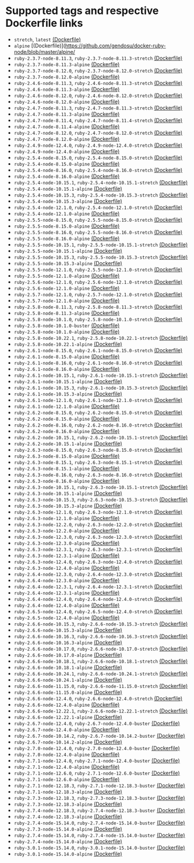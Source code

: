 # Supported tags and respective Dockerfile links

* `stretch`, `latest` [(Dockerfile)](https://github.com/gendosu/docker-ruby-node/blob/master/stretch/Dockerfile)
* `alpine` [(Dockerfile)](https://github.com/gendosu/docker-ruby-node/blob/master/alpine/
* `ruby-2.3.7-node-8.11.3`, `ruby-2.3.7-node-8.11.3-stretch` [(Dockerfile)](https://github.com/gendosu/docker-ruby-node/blob/ruby-2.3.7-node-8.11.3/stretch/Dockerfile)
* `ruby-2.3.7-node-8.11.3-alpine` [(Dockerfile)](https://github.com/gendosu/docker-ruby-node/blob/ruby-2.3.7-node-8.11.3/alpine/Dockerfile)
* `ruby-2.3.7-node-8.12.0`, `ruby-2.3.7-node-8.12.0-stretch` [(Dockerfile)](https://github.com/gendosu/docker-ruby-node/blob/ruby-2.3.7-node-8.12.0/stretch/Dockerfile)
* `ruby-2.3.7-node-8.12.0-alpine` [(Dockerfile)](https://github.com/gendosu/docker-ruby-node/blob/ruby-2.3.7-node-8.12.0/alpine/Dockerfile)
* `ruby-2.4.6-node-8.11.3`, `ruby-2.4.6-node-8.11.3-stretch` [(Dockerfile)](https://github.com/gendosu/docker-ruby-node/blob/ruby-2.4.6-node-8.11.3/stretch/Dockerfile)
* `ruby-2.4.6-node-8.11.3-alpine` [(Dockerfile)](https://github.com/gendosu/docker-ruby-node/blob/ruby-2.4.6-node-8.11.3/alpine/Dockerfile)
* `ruby-2.4.6-node-8.12.0`, `ruby-2.4.6-node-8.12.0-stretch` [(Dockerfile)](https://github.com/gendosu/docker-ruby-node/blob/ruby-2.4.6-node-8.12.0/stretch/Dockerfile)
* `ruby-2.4.6-node-8.12.0-alpine` [(Dockerfile)](https://github.com/gendosu/docker-ruby-node/blob/ruby-2.4.6-node-8.12.0/alpine/Dockerfile)
* `ruby-2.4.7-node-8.11.3`, `ruby-2.4.7-node-8.11.3-stretch` [(Dockerfile)](https://github.com/gendosu/docker-ruby-node/blob/ruby-2.4.7-node-8.11.3/stretch/Dockerfile)
* `ruby-2.4.7-node-8.11.3-alpine` [(Dockerfile)](https://github.com/gendosu/docker-ruby-node/blob/ruby-2.4.7-node-8.11.3/alpine/Dockerfile)
* `ruby-2.4.7-node-8.11.4`, `ruby-2.4.7-node-8.11.4-stretch` [(Dockerfile)](https://github.com/gendosu/docker-ruby-node/blob/ruby-2.4.7-node-8.11.4/stretch/Dockerfile)
* `ruby-2.4.7-node-8.11.4-alpine` [(Dockerfile)](https://github.com/gendosu/docker-ruby-node/blob/ruby-2.4.7-node-8.11.4/alpine/Dockerfile)
* `ruby-2.4.7-node-8.12.0`, `ruby-2.4.7-node-8.12.0-stretch` [(Dockerfile)](https://github.com/gendosu/docker-ruby-node/blob/ruby-2.4.7-node-8.12.0/stretch/Dockerfile)
* `ruby-2.4.7-node-8.12.0-alpine` [(Dockerfile)](https://github.com/gendosu/docker-ruby-node/blob/ruby-2.4.7-node-8.12.0/alpine/Dockerfile)
* `ruby-2.4.9-node-12.4.0`, `ruby-2.4.9-node-12.4.0-stretch` [(Dockerfile)](https://github.com/gendosu/docker-ruby-node/blob/ruby-2.4.9-node-12.4.0/stretch/Dockerfile)
* `ruby-2.4.9-node-12.4.0-alpine` [(Dockerfile)](https://github.com/gendosu/docker-ruby-node/blob/ruby-2.4.9-node-12.4.0/alpine/Dockerfile)
* `ruby-2.5.4-node-8.15.0`, `ruby-2.5.4-node-8.15.0-stretch` [(Dockerfile)](https://github.com/gendosu/docker-ruby-node/blob/ruby-2.5.4-node-8.15.0/stretch/Dockerfile)
* `ruby-2.5.4-node-8.15.0-alpine` [(Dockerfile)](https://github.com/gendosu/docker-ruby-node/blob/ruby-2.5.4-node-8.15.0/alpine/Dockerfile)
* `ruby-2.5.4-node-8.16.0`, `ruby-2.5.4-node-8.16.0-stretch` [(Dockerfile)](https://github.com/gendosu/docker-ruby-node/blob/ruby-2.5.4-node-8.16.0/stretch/Dockerfile)
* `ruby-2.5.4-node-8.16.0-alpine` [(Dockerfile)](https://github.com/gendosu/docker-ruby-node/blob/ruby-2.5.4-node-8.16.0/alpine/Dockerfile)
* `ruby-2.5.4-node-10.15.1`, `ruby-2.5.4-node-10.15.1-stretch` [(Dockerfile)](https://github.com/gendosu/docker-ruby-node/blob/ruby-2.5.4-node-10.15.1/stretch/Dockerfile)
* `ruby-2.5.4-node-10.15.1-alpine` [(Dockerfile)](https://github.com/gendosu/docker-ruby-node/blob/ruby-2.5.4-node-10.15.1/alpine/Dockerfile)
* `ruby-2.5.4-node-10.15.3`, `ruby-2.5.4-node-10.15.3-stretch` [(Dockerfile)](https://github.com/gendosu/docker-ruby-node/blob/ruby-2.5.4-node-10.15.3/stretch/Dockerfile)
* `ruby-2.5.4-node-10.15.3-alpine` [(Dockerfile)](https://github.com/gendosu/docker-ruby-node/blob/ruby-2.5.4-node-10.15.3/alpine/Dockerfile)
* `ruby-2.5.4-node-12.1.0`, `ruby-2.5.4-node-12.1.0-stretch` [(Dockerfile)](https://github.com/gendosu/docker-ruby-node/blob/ruby-2.5.4-node-12.1.0/stretch/Dockerfile)
* `ruby-2.5.4-node-12.1.0-alpine` [(Dockerfile)](https://github.com/gendosu/docker-ruby-node/blob/ruby-2.5.4-node-12.1.0/alpine/Dockerfile)
* `ruby-2.5.5-node-8.15.0`, `ruby-2.5.5-node-8.15.0-stretch` [(Dockerfile)](https://github.com/gendosu/docker-ruby-node/blob/ruby-2.5.5-node-8.15.0/stretch/Dockerfile)
* `ruby-2.5.5-node-8.15.0-alpine` [(Dockerfile)](https://github.com/gendosu/docker-ruby-node/blob/ruby-2.5.5-node-8.15.0/alpine/Dockerfile)
* `ruby-2.5.5-node-8.16.0`, `ruby-2.5.5-node-8.16.0-stretch` [(Dockerfile)](https://github.com/gendosu/docker-ruby-node/blob/ruby-2.5.5-node-8.16.0/stretch/Dockerfile)
* `ruby-2.5.5-node-8.16.0-alpine` [(Dockerfile)](https://github.com/gendosu/docker-ruby-node/blob/ruby-2.5.5-node-8.16.0/alpine/Dockerfile)
* `ruby-2.5.5-node-10.15.1`, `ruby-2.5.5-node-10.15.1-stretch` [(Dockerfile)](https://github.com/gendosu/docker-ruby-node/blob/ruby-2.5.5-node-10.15.1/stretch/Dockerfile)
* `ruby-2.5.5-node-10.15.1-alpine` [(Dockerfile)](https://github.com/gendosu/docker-ruby-node/blob/ruby-2.5.5-node-10.15.1/alpine/Dockerfile)
* `ruby-2.5.5-node-10.15.3`, `ruby-2.5.5-node-10.15.3-stretch` [(Dockerfile)](https://github.com/gendosu/docker-ruby-node/blob/ruby-2.5.5-node-10.15.3/stretch/Dockerfile)
* `ruby-2.5.5-node-10.15.3-alpine` [(Dockerfile)](https://github.com/gendosu/docker-ruby-node/blob/ruby-2.5.5-node-10.15.3/alpine/Dockerfile)
* `ruby-2.5.5-node-12.1.0`, `ruby-2.5.5-node-12.1.0-stretch` [(Dockerfile)](https://github.com/gendosu/docker-ruby-node/blob/ruby-2.5.5-node-12.1.0/stretch/Dockerfile)
* `ruby-2.5.5-node-12.1.0-alpine` [(Dockerfile)](https://github.com/gendosu/docker-ruby-node/blob/ruby-2.5.5-node-12.1.0/alpine/Dockerfile)
* `ruby-2.5.6-node-12.1.0`, `ruby-2.5.6-node-12.1.0-stretch` [(Dockerfile)](https://github.com/gendosu/docker-ruby-node/blob/ruby-2.5.6-node-12.1.0/stretch/Dockerfile)
* `ruby-2.5.6-node-12.1.0-alpine` [(Dockerfile)](https://github.com/gendosu/docker-ruby-node/blob/ruby-2.5.6-node-12.1.0/alpine/Dockerfile)
* `ruby-2.5.7-node-12.1.0`, `ruby-2.5.7-node-12.1.0-stretch` [(Dockerfile)](https://github.com/gendosu/docker-ruby-node/blob/ruby-2.5.7-node-12.1.0/stretch/Dockerfile)
* `ruby-2.5.7-node-12.1.0-alpine` [(Dockerfile)](https://github.com/gendosu/docker-ruby-node/blob/ruby-2.5.7-node-12.1.0/alpine/Dockerfile)
* `ruby-2.5.8-node-8.11.3`, `ruby-2.5.8-node-8.11.3-stretch` [(Dockerfile)](https://github.com/gendosu/docker-ruby-node/blob/ruby-2.5.8-node-8.11.3/stretch/Dockerfile)
* `ruby-2.5.8-node-8.11.3-alpine` [(Dockerfile)](https://github.com/gendosu/docker-ruby-node/blob/ruby-2.5.8-node-8.11.3/alpine/Dockerfile)
* `ruby-2.5.8-node-10.1.0`, `ruby-2.5.8-node-10.1.0-stretch` [(Dockerfile)](https://github.com/gendosu/docker-ruby-node/blob/ruby-2.5.8-node-10.1.0/stretch/Dockerfile)
* `ruby-2.5.8-node-10.1.0-buster` [(Dockerfile)](https://github.com/gendosu/docker-ruby-node/blob/ruby-2.5.8-node-10.1.0/buster/Dockerfile)
* `ruby-2.5.8-node-10.1.0-alpine` [(Dockerfile)](https://github.com/gendosu/docker-ruby-node/blob/ruby-2.5.8-node-10.1.0/alpine/Dockerfile)
* `ruby-2.5.8-node-10.22.1`, `ruby-2.5.8-node-10.22.1-stretch` [(Dockerfile)](https://github.com/gendosu/docker-ruby-node/blob/ruby-2.5.8-node-10.22.1/stretch/Dockerfile)
* `ruby-2.5.8-node-10.22.1-alpine` [(Dockerfile)](https://github.com/gendosu/docker-ruby-node/blob/ruby-2.5.8-node-10.22.1/alpine/Dockerfile)
* `ruby-2.6.1-node-8.15.0`, `ruby-2.6.1-node-8.15.0-stretch` [(Dockerfile)](https://github.com/gendosu/docker-ruby-node/blob/ruby-2.6.1-node-8.15.0/stretch/Dockerfile)
* `ruby-2.6.1-node-8.15.0-alpine` [(Dockerfile)](https://github.com/gendosu/docker-ruby-node/blob/ruby-2.6.1-node-8.15.0/alpine/Dockerfile)
* `ruby-2.6.1-node-8.16.0`, `ruby-2.6.1-node-8.16.0-stretch` [(Dockerfile)](https://github.com/gendosu/docker-ruby-node/blob/ruby-2.6.1-node-8.16.0/stretch/Dockerfile)
* `ruby-2.6.1-node-8.16.0-alpine` [(Dockerfile)](https://github.com/gendosu/docker-ruby-node/blob/ruby-2.6.1-node-8.16.0/alpine/Dockerfile)
* `ruby-2.6.1-node-10.15.1`, `ruby-2.6.1-node-10.15.1-stretch` [(Dockerfile)](https://github.com/gendosu/docker-ruby-node/blob/ruby-2.6.1-node-10.15.1/stretch/Dockerfile)
* `ruby-2.6.1-node-10.15.1-alpine` [(Dockerfile)](https://github.com/gendosu/docker-ruby-node/blob/ruby-2.6.1-node-10.15.1/alpine/Dockerfile)
* `ruby-2.6.1-node-10.15.3`, `ruby-2.6.1-node-10.15.3-stretch` [(Dockerfile)](https://github.com/gendosu/docker-ruby-node/blob/ruby-2.6.1-node-10.15.3/stretch/Dockerfile)
* `ruby-2.6.1-node-10.15.3-alpine` [(Dockerfile)](https://github.com/gendosu/docker-ruby-node/blob/ruby-2.6.1-node-10.15.3/alpine/Dockerfile)
* `ruby-2.6.1-node-12.1.0`, `ruby-2.6.1-node-12.1.0-stretch` [(Dockerfile)](https://github.com/gendosu/docker-ruby-node/blob/ruby-2.6.1-node-12.1.0/stretch/Dockerfile)
* `ruby-2.6.1-node-12.1.0-alpine` [(Dockerfile)](https://github.com/gendosu/docker-ruby-node/blob/ruby-2.6.1-node-12.1.0/alpine/Dockerfile)
* `ruby-2.6.2-node-8.15.0`, `ruby-2.6.2-node-8.15.0-stretch` [(Dockerfile)](https://github.com/gendosu/docker-ruby-node/blob/ruby-2.6.2-node-8.15.0/stretch/Dockerfile)
* `ruby-2.6.2-node-8.15.0-alpine` [(Dockerfile)](https://github.com/gendosu/docker-ruby-node/blob/ruby-2.6.2-node-8.15.0/alpine/Dockerfile)
* `ruby-2.6.2-node-8.16.0`, `ruby-2.6.2-node-8.16.0-stretch` [(Dockerfile)](https://github.com/gendosu/docker-ruby-node/blob/ruby-2.6.2-node-8.16.0/stretch/Dockerfile)
* `ruby-2.6.2-node-8.16.0-alpine` [(Dockerfile)](https://github.com/gendosu/docker-ruby-node/blob/ruby-2.6.2-node-8.16.0/alpine/Dockerfile)
* `ruby-2.6.2-node-10.15.1`, `ruby-2.6.2-node-10.15.1-stretch` [(Dockerfile)](https://github.com/gendosu/docker-ruby-node/blob/ruby-2.6.2-node-10.15.1/stretch/Dockerfile)
* `ruby-2.6.2-node-10.15.1-alpine` [(Dockerfile)](https://github.com/gendosu/docker-ruby-node/blob/ruby-2.6.2-node-10.15.1/alpine/Dockerfile)
* `ruby-2.6.3-node-8.15.0`, `ruby-2.6.3-node-8.15.0-stretch` [(Dockerfile)](https://github.com/gendosu/docker-ruby-node/blob/ruby-2.6.3-node-8.15.0/stretch/Dockerfile)
* `ruby-2.6.3-node-8.15.0-alpine` [(Dockerfile)](https://github.com/gendosu/docker-ruby-node/blob/ruby-2.6.3-node-8.15.0/alpine/Dockerfile)
* `ruby-2.6.3-node-8.15.1`, `ruby-2.6.3-node-8.15.1-stretch` [(Dockerfile)](https://github.com/gendosu/docker-ruby-node/blob/ruby-2.6.3-node-8.15.1/stretch/Dockerfile)
* `ruby-2.6.3-node-8.15.1-alpine` [(Dockerfile)](https://github.com/gendosu/docker-ruby-node/blob/ruby-2.6.3-node-8.15.1/alpine/Dockerfile)
* `ruby-2.6.3-node-8.16.0`, `ruby-2.6.3-node-8.16.0-stretch` [(Dockerfile)](https://github.com/gendosu/docker-ruby-node/blob/ruby-2.6.3-node-8.16.0/stretch/Dockerfile)
* `ruby-2.6.3-node-8.16.0-alpine` [(Dockerfile)](https://github.com/gendosu/docker-ruby-node/blob/ruby-2.6.3-node-8.16.0/alpine/Dockerfile)
* `ruby-2.6.3-node-10.15.1`, `ruby-2.6.3-node-10.15.1-stretch` [(Dockerfile)](https://github.com/gendosu/docker-ruby-node/blob/ruby-2.6.3-node-10.15.1/stretch/Dockerfile)
* `ruby-2.6.3-node-10.15.1-alpine` [(Dockerfile)](https://github.com/gendosu/docker-ruby-node/blob/ruby-2.6.3-node-10.15.1/alpine/Dockerfile)
* `ruby-2.6.3-node-10.15.3`, `ruby-2.6.3-node-10.15.3-stretch` [(Dockerfile)](https://github.com/gendosu/docker-ruby-node/blob/ruby-2.6.3-node-10.15.3/stretch/Dockerfile)
* `ruby-2.6.3-node-10.15.3-alpine` [(Dockerfile)](https://github.com/gendosu/docker-ruby-node/blob/ruby-2.6.3-node-10.15.3/alpine/Dockerfile)
* `ruby-2.6.3-node-12.1.0`, `ruby-2.6.3-node-12.1.0-stretch` [(Dockerfile)](https://github.com/gendosu/docker-ruby-node/blob/ruby-2.6.3-node-12.1.0/stretch/Dockerfile)
* `ruby-2.6.3-node-12.1.0-alpine` [(Dockerfile)](https://github.com/gendosu/docker-ruby-node/blob/ruby-2.6.3-node-12.1.0/alpine/Dockerfile)
* `ruby-2.6.3-node-12.2.0`, `ruby-2.6.3-node-12.2.0-stretch` [(Dockerfile)](https://github.com/gendosu/docker-ruby-node/blob/ruby-2.6.3-node-12.2.0/stretch/Dockerfile)
* `ruby-2.6.3-node-12.2.0-alpine` [(Dockerfile)](https://github.com/gendosu/docker-ruby-node/blob/ruby-2.6.3-node-12.2.0/alpine/Dockerfile)
* `ruby-2.6.3-node-12.3.0`, `ruby-2.6.3-node-12.3.0-stretch` [(Dockerfile)](https://github.com/gendosu/docker-ruby-node/blob/ruby-2.6.3-node-12.3.0/stretch/Dockerfile)
* `ruby-2.6.3-node-12.3.0-alpine` [(Dockerfile)](https://github.com/gendosu/docker-ruby-node/blob/ruby-2.6.3-node-12.3.0/alpine/Dockerfile)
* `ruby-2.6.3-node-12.3.1`, `ruby-2.6.3-node-12.3.1-stretch` [(Dockerfile)](https://github.com/gendosu/docker-ruby-node/blob/ruby-2.6.3-node-12.3.1/stretch/Dockerfile)
* `ruby-2.6.3-node-12.3.1-alpine` [(Dockerfile)](https://github.com/gendosu/docker-ruby-node/blob/ruby-2.6.3-node-12.3.1/alpine/Dockerfile)
* `ruby-2.6.3-node-12.4.0`, `ruby-2.6.3-node-12.4.0-stretch` [(Dockerfile)](https://github.com/gendosu/docker-ruby-node/blob/ruby-2.6.3-node-12.4.0/stretch/Dockerfile)
* `ruby-2.6.3-node-12.4.0-alpine` [(Dockerfile)](https://github.com/gendosu/docker-ruby-node/blob/ruby-2.6.3-node-12.4.0/alpine/Dockerfile)
* `ruby-2.6.4-node-12.3.0`, `ruby-2.6.4-node-12.3.0-stretch` [(Dockerfile)](https://github.com/gendosu/docker-ruby-node/blob/ruby-2.6.4-node-12.3.0/stretch/Dockerfile)
* `ruby-2.6.4-node-12.3.0-alpine` [(Dockerfile)](https://github.com/gendosu/docker-ruby-node/blob/ruby-2.6.4-node-12.3.0/alpine/Dockerfile)
* `ruby-2.6.4-node-12.3.1`, `ruby-2.6.4-node-12.3.1-stretch` [(Dockerfile)](https://github.com/gendosu/docker-ruby-node/blob/ruby-2.6.4-node-12.3.1/stretch/Dockerfile)
* `ruby-2.6.4-node-12.3.1-alpine` [(Dockerfile)](https://github.com/gendosu/docker-ruby-node/blob/ruby-2.6.4-node-12.3.1/alpine/Dockerfile)
* `ruby-2.6.4-node-12.4.0`, `ruby-2.6.4-node-12.4.0-stretch` [(Dockerfile)](https://github.com/gendosu/docker-ruby-node/blob/ruby-2.6.4-node-12.4.0/stretch/Dockerfile)
* `ruby-2.6.4-node-12.4.0-alpine` [(Dockerfile)](https://github.com/gendosu/docker-ruby-node/blob/ruby-2.6.4-node-12.4.0/alpine/Dockerfile)
* `ruby-2.6.5-node-12.4.0`, `ruby-2.6.5-node-12.4.0-stretch` [(Dockerfile)](https://github.com/gendosu/docker-ruby-node/blob/ruby-2.6.5-node-12.4.0/stretch/Dockerfile)
* `ruby-2.6.5-node-12.4.0-alpine` [(Dockerfile)](https://github.com/gendosu/docker-ruby-node/blob/ruby-2.6.5-node-12.4.0/alpine/Dockerfile)
* `ruby-2.6.6-node-10.15.3`, `ruby-2.6.6-node-10.15.3-stretch` [(Dockerfile)](https://github.com/gendosu/docker-ruby-node/blob/ruby-2.6.6-node-10.15.3/stretch/Dockerfile)
* `ruby-2.6.6-node-10.15.3-alpine` [(Dockerfile)](https://github.com/gendosu/docker-ruby-node/blob/ruby-2.6.6-node-10.15.3/alpine/Dockerfile)
* `ruby-2.6.6-node-10.16.3`, `ruby-2.6.6-node-10.16.3-stretch` [(Dockerfile)](https://github.com/gendosu/docker-ruby-node/blob/ruby-2.6.6-node-10.16.3/stretch/Dockerfile)
* `ruby-2.6.6-node-10.16.3-alpine` [(Dockerfile)](https://github.com/gendosu/docker-ruby-node/blob/ruby-2.6.6-node-10.16.3/alpine/Dockerfile)
* `ruby-2.6.6-node-10.17.0`, `ruby-2.6.6-node-10.17.0-stretch` [(Dockerfile)](https://github.com/gendosu/docker-ruby-node/blob/ruby-2.6.6-node-10.17.0/stretch/Dockerfile)
* `ruby-2.6.6-node-10.17.0-alpine` [(Dockerfile)](https://github.com/gendosu/docker-ruby-node/blob/ruby-2.6.6-node-10.17.0/alpine/Dockerfile)
* `ruby-2.6.6-node-10.18.1`, `ruby-2.6.6-node-10.18.1-stretch` [(Dockerfile)](https://github.com/gendosu/docker-ruby-node/blob/ruby-2.6.6-node-10.18.1/stretch/Dockerfile)
* `ruby-2.6.6-node-10.18.1-alpine` [(Dockerfile)](https://github.com/gendosu/docker-ruby-node/blob/ruby-2.6.6-node-10.18.1/alpine/Dockerfile)
* `ruby-2.6.6-node-10.24.1`, `ruby-2.6.6-node-10.24.1-stretch` [(Dockerfile)](https://github.com/gendosu/docker-ruby-node/blob/ruby-2.6.6-node-10.24.1/stretch/Dockerfile)
* `ruby-2.6.6-node-10.24.1-alpine` [(Dockerfile)](https://github.com/gendosu/docker-ruby-node/blob/ruby-2.6.6-node-10.24.1/alpine/Dockerfile)
* `ruby-2.6.6-node-11.15.0`, `ruby-2.6.6-node-11.15.0-stretch` [(Dockerfile)](https://github.com/gendosu/docker-ruby-node/blob/ruby-2.6.6-node-11.15.0/stretch/Dockerfile)
* `ruby-2.6.6-node-11.15.0-alpine` [(Dockerfile)](https://github.com/gendosu/docker-ruby-node/blob/ruby-2.6.6-node-11.15.0/alpine/Dockerfile)
* `ruby-2.6.6-node-12.4.0`, `ruby-2.6.6-node-12.4.0-stretch` [(Dockerfile)](https://github.com/gendosu/docker-ruby-node/blob/ruby-2.6.6-node-12.4.0/stretch/Dockerfile)
* `ruby-2.6.6-node-12.4.0-alpine` [(Dockerfile)](https://github.com/gendosu/docker-ruby-node/blob/ruby-2.6.6-node-12.4.0/alpine/Dockerfile)
* `ruby-2.6.6-node-12.22.1`, `ruby-2.6.6-node-12.22.1-stretch` [(Dockerfile)](https://github.com/gendosu/docker-ruby-node/blob/ruby-2.6.6-node-12.22.1/stretch/Dockerfile)
* `ruby-2.6.6-node-12.22.1-alpine` [(Dockerfile)](https://github.com/gendosu/docker-ruby-node/blob/ruby-2.6.6-node-12.22.1/alpine/Dockerfile)
* `ruby-2.6.7-node-12.4.0`, `ruby-2.6.7-node-12.4.0-buster` [(Dockerfile)](https://github.com/gendosu/docker-ruby-node/blob/ruby-2.6.7-node-12.4.0/buster/Dockerfile)
* `ruby-2.6.7-node-12.4.0-alpine` [(Dockerfile)](https://github.com/gendosu/docker-ruby-node/blob/ruby-2.6.7-node-12.4.0/alpine/Dockerfile)
* `ruby-2.6.7-node-10.14.2`, `ruby-2.6.7-node-10.14.2-buster` [(Dockerfile)](https://github.com/gendosu/docker-ruby-node/blob/ruby-2.6.7-node-10.14.2/buster/Dockerfile)
* `ruby-2.6.7-node-10.14.2-alpine` [(Dockerfile)](https://github.com/gendosu/docker-ruby-node/blob/ruby-2.6.7-node-10.14.2/alpine/Dockerfile)
* `ruby-2.7.0-node-12.4.0`, `ruby-2.7.0-node-12.4.0-buster` [(Dockerfile)](https://github.com/gendosu/docker-ruby-node/blob/ruby-2.7.0-node-12.4.0/buster/Dockerfile)
* `ruby-2.7.0-node-12.4.0-alpine` [(Dockerfile)](https://github.com/gendosu/docker-ruby-node/blob/ruby-2.7.0-node-12.4.0/alpine/Dockerfile)
* `ruby-2.7.1-node-12.4.0`, `ruby-2.7.1-node-12.4.0-buster` [(Dockerfile)](https://github.com/gendosu/docker-ruby-node/blob/ruby-2.7.1-node-12.4.0/buster/Dockerfile)
* `ruby-2.7.1-node-12.4.0-alpine` [(Dockerfile)](https://github.com/gendosu/docker-ruby-node/blob/ruby-2.7.1-node-12.4.0/alpine/Dockerfile)
* `ruby-2.7.1-node-12.6.0`, `ruby-2.7.1-node-12.6.0-buster` [(Dockerfile)](https://github.com/gendosu/docker-ruby-node/blob/ruby-2.7.1-node-12.6.0/buster/Dockerfile)
* `ruby-2.7.1-node-12.6.0-alpine` [(Dockerfile)](https://github.com/gendosu/docker-ruby-node/blob/ruby-2.7.1-node-12.6.0/alpine/Dockerfile)
* `ruby-2.7.1-node-12.18.3`, `ruby-2.7.1-node-12.18.3-buster` [(Dockerfile)](https://github.com/gendosu/docker-ruby-node/blob/ruby-2.7.1-node-12.18.3/buster/Dockerfile)
* `ruby-2.7.1-node-12.18.3-alpine` [(Dockerfile)](https://github.com/gendosu/docker-ruby-node/blob/ruby-2.7.1-node-12.18.3/alpine/Dockerfile)
* `ruby-2.7.3-node-12.18.3`, `ruby-2.7.3-node-12.18.3-buster` [(Dockerfile)](https://github.com/gendosu/docker-ruby-node/blob/ruby-2.7.3-node-12.18.3/buster/Dockerfile)
* `ruby-2.7.3-node-12.18.3-alpine` [(Dockerfile)](https://github.com/gendosu/docker-ruby-node/blob/ruby-2.7.3-node-12.18.3/alpine/Dockerfile)
* `ruby-2.7.4-node-12.18.3`, `ruby-2.7.4-node-12.18.3-buster` [(Dockerfile)](https://github.com/gendosu/docker-ruby-node/blob/ruby-2.7.4-node-12.18.3/buster/Dockerfile)
* `ruby-2.7.4-node-12.18.3-alpine` [(Dockerfile)](https://github.com/gendosu/docker-ruby-node/blob/ruby-2.7.4-node-12.18.3/alpine/Dockerfile)
* `ruby-2.7.4-node-15.14.0`, `ruby-2.7.4-node-15.14.0-buster` [(Dockerfile)](https://github.com/gendosu/docker-ruby-node/blob/ruby-2.7.4-node-15.14.0/buster/Dockerfile)
* `ruby-2.7.3-node-15.14.0-alpine` [(Dockerfile)](https://github.com/gendosu/docker-ruby-node/blob/ruby-2.7.3-node-15.14.0/alpine/Dockerfile)
* `ruby-2.7.4-node-15.14.0`, `ruby-2.7.4-node-15.14.0-buster` [(Dockerfile)](https://github.com/gendosu/docker-ruby-node/blob/ruby-2.7.4-node-15.14.0/buster/Dockerfile)
* `ruby-2.7.4-node-15.14.0-alpine` [(Dockerfile)](https://github.com/gendosu/docker-ruby-node/blob/ruby-2.7.4-node-15.14.0/alpine/Dockerfile)
* `ruby-3.0.1-node-15.14.0`, `ruby-3.0.1-node-15.14.0-buster` [(Dockerfile)](https://github.com/gendosu/docker-ruby-node/blob/ruby-3.0.1-node-15.14.0/buster/Dockerfile)
* `ruby-3.0.1-node-15.14.0-alpine` [(Dockerfile)](https://github.com/gendosu/docker-ruby-node/blob/ruby-3.0.1-node-15.14.0/alpine/Dockerfile)
